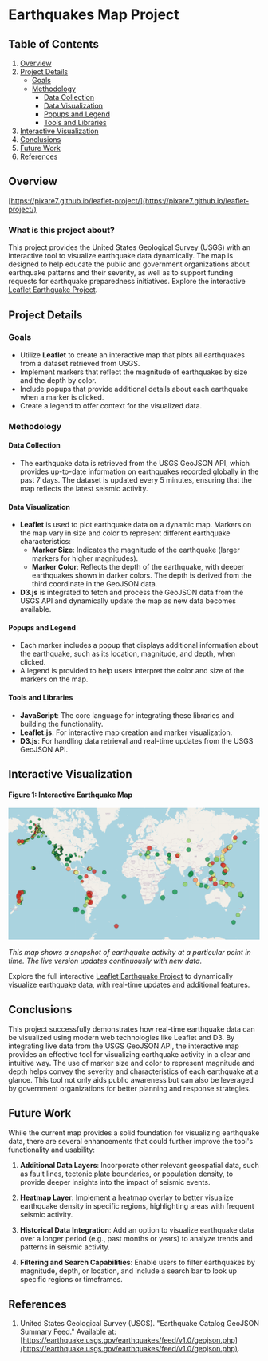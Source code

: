 # Earthquakes Map Project

## Table of Contents
1. [Overview](#overview)
2. [Project Details](#project-details)  
   - [Goals](#goals)  
   - [Methodology](#methodology)  
     - [Data Collection](#data-collection)
     - [Data Visualization](#data-visualization)
     - [Popups and Legend](#popups-and-legend)
     - [Tools and Libraries](#tools-and-libraries)
3. [Interactive Visualization](#interactive-visualization)
4. [Conclusions](#conclusions)
5. [Future Work](#future-work)
6. [References](#references)

## Overview

[https://pixare7.github.io/leaflet-project/](https://pixare7.github.io/leaflet-project/)

### What is this project about? 
This project provides the United States Geological Survey (USGS) with an interactive tool to visualize earthquake data dynamically. The map is designed to help educate the public and government organizations about earthquake patterns and their severity, as well as to support funding requests for earthquake preparedness initiatives.
Explore the  interactive [Leaflet Earthquake Project](https://pixare7.github.io/leaflet-project/).

## Project Details

### Goals
- Utilize **Leaflet** to create an interactive map that plots all earthquakes from a dataset retrieved from USGS.
- Implement markers that reflect the magnitude of earthquakes by size and the depth by color.
- Include popups that provide additional details about each earthquake when a marker is clicked.
- Create a legend to offer context for the visualized data.

### Methodology

#### Data Collection
- The earthquake data is retrieved from the USGS GeoJSON API, which provides up-to-date information on earthquakes recorded globally in the past 7 days. The dataset is updated every 5 minutes, ensuring that the map reflects the latest seismic activity.

#### Data Visualization
- **Leaflet** is used to plot earthquake data on a dynamic map. Markers on the map vary in size and color to represent different earthquake characteristics:
  - **Marker Size**: Indicates the magnitude of the earthquake (larger markers for higher magnitudes).
  - **Marker Color**: Reflects the depth of the earthquake, with deeper earthquakes shown in darker colors. The depth is derived from the third coordinate in the GeoJSON data.
- **D3.js** is integrated to fetch and process the GeoJSON data from the USGS API and dynamically update the map as new data becomes available.

#### Popups and Legend
- Each marker includes a popup that displays additional information about the earthquake, such as its location, magnitude, and depth, when clicked.
- A legend is provided to help users interpret the color and size of the markers on the map.

#### Tools and Libraries
- **JavaScript**: The core language for integrating these libraries and building the functionality.
- **Leaflet.js**: For interactive map creation and marker visualization.
- **D3.js**: For handling data retrieval and real-time updates from the USGS GeoJSON API.

## Interactive Visualization

#### Figure 1: Interactive Earthquake Map
![Earthquake Map](https://github.com/pixare7/leaflet-project/blob/main/images/fig1.png)

*This map shows a snapshot of earthquake activity at a particular point in time. The live version updates continuously with new data.*

Explore the full interactive [Leaflet Earthquake Project](https://pixare7.github.io/leaflet-project/) to dynamically visualize earthquake data, with real-time updates and additional features.

## Conclusions

This project successfully demonstrates how real-time earthquake data can be visualized using modern web technologies like Leaflet and D3. By integrating live data from the USGS GeoJSON API, the interactive map provides an effective tool for visualizing earthquake activity in a clear and intuitive way. The use of marker size and color to represent magnitude and depth helps convey the severity and characteristics of each earthquake at a glance. This tool not only aids public awareness but can also be leveraged by government organizations for better planning and response strategies.

## Future Work

While the current map provides a solid foundation for visualizing earthquake data, there are several enhancements that could further improve the tool's functionality and usability:

1. **Additional Data Layers**: Incorporate other relevant geospatial data, such as fault lines, tectonic plate boundaries, or population density, to provide deeper insights into the impact of seismic events.

2. **Heatmap Layer**: Implement a heatmap overlay to better visualize earthquake density in specific regions, highlighting areas with frequent seismic activity.

3. **Historical Data Integration**: Add an option to visualize earthquake data over a longer period (e.g., past months or years) to analyze trends and patterns in seismic activity.
   
4. **Filtering and Search Capabilities**: Enable users to filter earthquakes by magnitude, depth, or location, and include a search bar to look up specific regions or timeframes.

## References

1. United States Geological Survey (USGS). "Earthquake Catalog GeoJSON Summary Feed." Available at: [https://earthquake.usgs.gov/earthquakes/feed/v1.0/geojson.php](https://earthquake.usgs.gov/earthquakes/feed/v1.0/geojson.php).